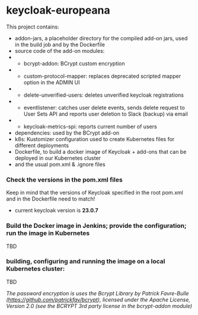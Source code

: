 # keycloak-europeana

This project contains: 

- addon-jars, a placeholder directory for the compiled add-on jars, used in the build job and by the Dockerfile
- source code of the add-on modules:
- - bcrypt-addon: BCrypt custom encryption
- - custom-protocol-mapper: replaces deprecated scripted mapper option in the ADMIN UI
- - delete-unverified-users: deletes unverified keycloak registrations
- - eventlistener: catches user delete events, sends delete request to User Sets API and reports user deletion to Slack (backup) via email
- - keycloak-metrics-spi: reports current number of users
- dependencies: used by the BCrypt add-on
- k8s: Kustomizer configuration used to create Kubernetes files for different deployments
- Dockerfile, to build a docker image of Keycloak + add-ons that can be deployed in our Kubernetes cluster
- and the usual pom.xml & .ignore files

### Check the versions in the pom.xml files

Keep in mind that the versions of Keycloak specified in the root pom.xml and in the Dockerfile need to match!

- current keycloak version is **23.0.7**

### Build the Docker image in Jenkins; provide the configuration; run the image in Kubernetes
TBD

### building, configuring and running the image on a local Kubernetes cluster:
TBD 

_The password encryption is uses the Bcrypt Library by Patrick Favre-Bulle (https://github.com/patrickfav/bcrypt), licensed under the Apache License, Version 2.0 (see the BCRYPT 3rd party license in the bcrypt-addon module)_
